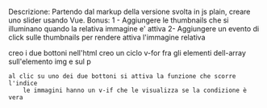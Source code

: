 Descrizione:
Partendo dal markup della versione svolta in js plain, creare uno slider usando Vue.
Bonus:
1 - Aggiungere le thumbnails che si illuminano quando la relativa immagine e' attiva
2-  Aggiungere un evento di click sulle thumbnails per rendere attiva l'immagine relativa


creo i due bottoni nell'html
creo un ciclo v-for fra gli elementi dell-array sull'elemento img e sul p

    al clic su uno dei due bottoni si attiva la funzione che scorre l'indice 
        le immagini hanno un v-if che le visualizza se la condizione è vera

    
